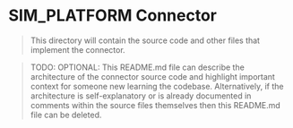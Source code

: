 # SIM_PLATFORM Connector

> This directory will contain the source code and other files that implement the connector.

> TODO: OPTIONAL: This README.md file can describe the architecture of the connector source code and highlight important context for someone new learning the codebase. Alternatively, if the architecture is self-explanatory or is already documented in comments within the source files themselves then this README.md file can be deleted.
